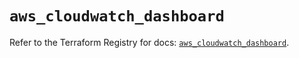 # `aws_cloudwatch_dashboard`

Refer to the Terraform Registry for docs: [`aws_cloudwatch_dashboard`](https://registry.terraform.io/providers/hashicorp/aws/6.18.0/docs/resources/cloudwatch_dashboard).
